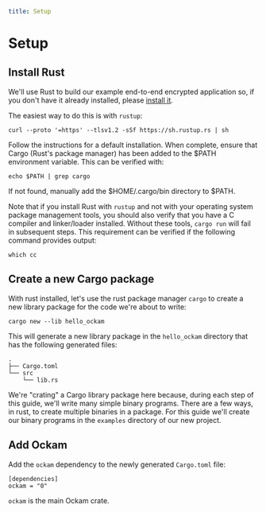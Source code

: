 ```yaml
title: Setup
```

# Setup

## Install Rust

We'll use Rust to build our example end-to-end encrypted application so, if
you don't have it already installed, please
[install it](https://www.rust-lang.org/tools/install).

The easiest way to do this is with `rustup`:

```
curl --proto '=https' --tlsv1.2 -sSf https://sh.rustup.rs | sh
```

Follow the instructions for a default installation.  When complete, ensure that
Cargo (Rust's package manager) has been added to the $PATH environment variable.
This can be verified with:

```
echo $PATH | grep cargo
````

If not found, manually add the $HOME/.cargo/bin directory to $PATH.

Note that if you install Rust with `rustup` and not with your operating system
package management tools, you should also verify that you have a C compiler and
linker/loader installed. Without these tools, `cargo run` will fail in subsequent
steps. This requirement can be verified if the following command provides output:

```
which cc
```

## Create a new Cargo package

With rust installed, let's use the rust package manager `cargo` to create a new
library package for the code we're about to write:

```
cargo new --lib hello_ockam
```

This will generate a new library package in the `hello_ockam` directory
that has the following generated files:

```
.
├── Cargo.toml
└── src
    └── lib.rs
```

We're "crating" a Cargo library package here because, during each step of this guide,
we'll write many simple binary programs. There are a few ways, in rust, to
create multiple binaries in a package. For this guide we'll create our binary
programs in the `examples` directory of our new project.

## Add Ockam

Add the `ockam` dependency to the newly generated `Cargo.toml` file:

```
[dependencies]
ockam = "0"
```
`ockam` is the main Ockam crate.

<div style="display: none; visibility: hidden;">
<hr><b>Next:</b> <a href="../01-node">01. Create an Ockam node</a>
</div>
